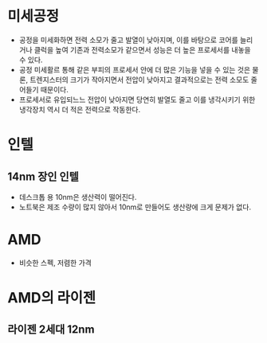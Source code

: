 # 미세공정
* 공정을 미세화하면 전력 소모가 줄고 발열이 낮아지며, 이를 바탕으로 코어를 늘리거나 클럭을 높여 기존과 전력소모가 같으면서 성능은 더 높은 프로세서를 내놓을 수 있다.
* 공정 미세활르 통해 같은 부피의 프로세서 안에 더 많은 기능을 넣을 수 있는 것은 물론, 트렌지스터의 크기가 작아지면서 전압이 낮아지고 결과적으로는 전력 소모도 줄어들기 때문이다.
* 프로세서로 유입되느느 전압이 낮아지면 당연히 발열도 줄고 이를 냉각시키기 위한 냉각장치 역시 더 적은 전력으로 작동한다.

# 인텔

## 14nm 장인 인텔
* 데스크톱 용 10nm은 생산력이 떨어진다.
* 노트북은 제조 수량이 많지 않아서 10nm로 만들어도 생산량에 크게 문제가 없다.


# AMD
* 비슷한 스펙, 저렴한 가격

# AMD의 라이젠 
## 라이젠 2세대 12nm
